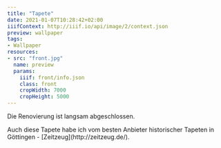```yaml
---
title: "Tapete"
date: 2021-01-07T10:28:42+02:00
iiifContext: http://iiif.io/api/image/2/context.json
preview: wallpaper
tags:
- Wallpaper
resources:
- src: "front.jpg"
  name: preview
  params:
    iiif: front/info.json
    class: front
    cropWidth: 7000
    cropHeight: 5000
---
```

Die Renovierung ist langsam abgeschlossen.<!--more-->
<div class="source">
Auch diese Tapete habe ich vom besten Anbieter historischer Tapeten in Göttingen - [Zeitzeug](http://zeitzeug.de/).
</div>
